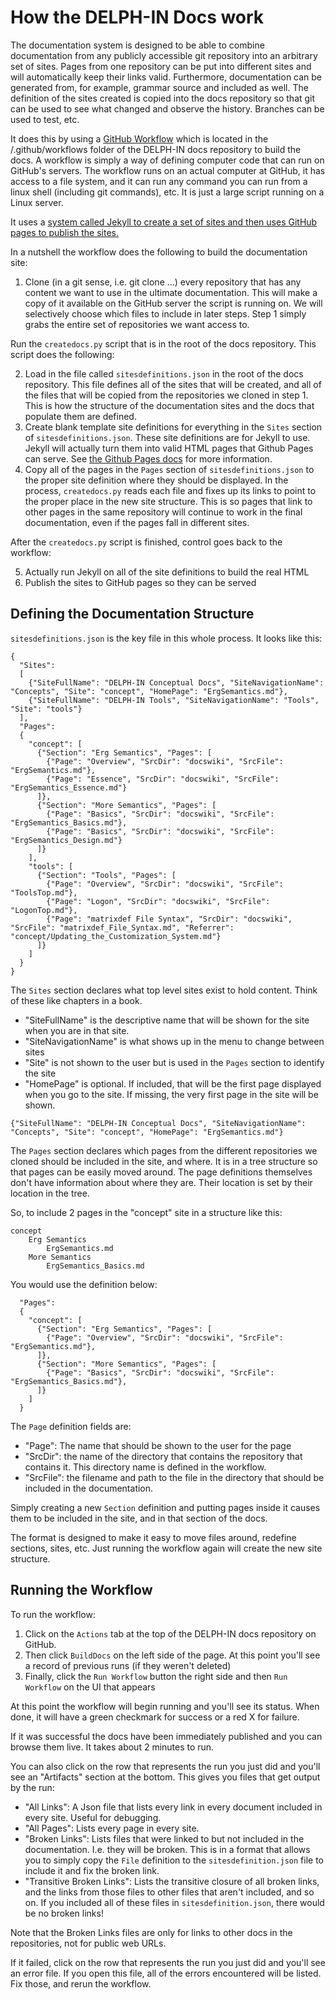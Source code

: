 # How the DELPH-IN Docs work
The documentation system is designed to be able to combine documentation from any publicly accessible git repository into an arbitrary set of sites.  Pages from one repository can be put into different sites and will automatically keep their links valid. Furthermore, documentation can be generated from, for example, grammar source and included as well.  The definition of the sites created is copied into the docs repository so that git can be used to see what changed and observe the history.  Branches can be used to test, etc.

It does this by using a [GitHub Workflow](https://docs.github.com/en/actions/using-workflows/about-workflows) which is located in the /.github/workflows folder of the DELPH-IN docs repository to build the docs. A workflow is simply a way of defining computer code that can run on GitHub's servers.  The workflow runs on an actual computer at GitHub, it has access to a file system, and it can run any command you can run from a linux shell (including git commands), etc.  It is just a large script running on a Linux server.

It uses a [system called Jekyll to create a set of sites and then uses GitHub pages to publish the sites.](https://docs.github.com/en/pages/setting-up-a-github-pages-site-with-jekyll/about-github-pages-and-jekyll)

In a nutshell the workflow does the following to build the documentation site:
1. Clone (in a git sense, i.e. git clone ...) every repository that has any content we want to use in the ultimate documentation. This will make a copy of it available on the GitHub server the script is running on. We will selectively choose which files to include in later steps. Step 1 simply grabs the entire set of repositories we want access to.

Run the `createdocs.py` script that is in the root of the docs repository. This script does the following:

2. Load in the file called `sitesdefinitions.json` in the root of the docs repository.  This file defines all of the sites that will be created, and all of the files that will be copied from the repositories we cloned in step 1.  This is how the structure of the documentation sites and the docs that populate them are defined.
3. Create blank template site definitions for everything in the `Sites` section of `sitesdefinitions.json`. These site definitions are for Jekyll to use. Jekyll will actually turn them into valid HTML pages that Github Pages can serve.  See [the Github Pages docs](https://docs.github.com/en/pages/setting-up-a-github-pages-site-with-jekyll/about-github-pages-and-jekyll) for more information.
4. Copy all of the pages in the `Pages` section of `sitesdefinitions.json` to the proper site definition where they should be displayed.  In the process, `createdocs.py` reads each file and fixes up its links to point to the proper place in the new site structure.  This is so pages that link to other pages in the same repository will continue to work in the final documentation, even if the pages fall in different sites.

After the `createdocs.py` script is finished, control goes back to the workflow:

5. Actually run Jekyll on all of the site definitions to build the real HTML
6. Publish the sites to GitHub pages so they can be served

## Defining the Documentation Structure
`sitesdefinitions.json` is the key file in this whole process. It looks like this:

~~~
{
  "Sites":
  [
    {"SiteFullName": "DELPH-IN Conceptual Docs", "SiteNavigationName": "Concepts", "Site": "concept", "HomePage": "ErgSemantics.md"},
    {"SiteFullName": "DELPH-IN Tools", "SiteNavigationName": "Tools", "Site": "tools"}
  ],
  "Pages":
  {
    "concept": [
      {"Section": "Erg Semantics", "Pages": [
        {"Page": "Overview", "SrcDir": "docswiki", "SrcFile": "ErgSemantics.md"},
        {"Page": "Essence", "SrcDir": "docswiki", "SrcFile": "ErgSemantics_Essence.md"}
      ]},
      {"Section": "More Semantics", "Pages": [
        {"Page": "Basics", "SrcDir": "docswiki", "SrcFile": "ErgSemantics_Basics.md"},
        {"Page": "Basics", "SrcDir": "docswiki", "SrcFile": "ErgSemantics_Design.md"}
      ]}
    ],
    "tools": [
      {"Section": "Tools", "Pages": [
        {"Page": "Overview", "SrcDir": "docswiki", "SrcFile": "ToolsTop.md"},
        {"Page": "Logon", "SrcDir": "docswiki", "SrcFile": "LogonTop.md"},
        {"Page": "matrixdef File Syntax", "SrcDir": "docswiki", "SrcFile": "matrixdef_File_Syntax.md", "Referrer": "concept/Updating_the_Customization_System.md"}
      ]}
    ]
  }
}
~~~

The `Sites` section declares what top level sites exist to hold content. Think of these like chapters in a book. 
- "SiteFullName" is the descriptive name that will be shown for the site when you are in that site.
- "SiteNavigationName" is what shows up in the menu to change between sites
- "Site" is not shown to the user but is used in the `Pages` section to identify the site
- "HomePage" is optional. If included, that will be the first page displayed when you go to the site. If missing, the very first page in the site will be shown.
~~~
{"SiteFullName": "DELPH-IN Conceptual Docs", "SiteNavigationName": "Concepts", "Site": "concept", "HomePage": "ErgSemantics.md"}
~~~

The `Pages` section declares which pages from the different repositories we cloned should be included in the site, and where. It is in a tree structure so that pages can be easily moved around. The page definitions themselves don't have information about where they are. Their location is set by their location in the tree.  

So, to include 2 pages in the "concept" site in a structure like this:
~~~
concept
    Erg Semantics
        ErgSemantics.md
    More Semantics
        ErgSemantics_Basics.md
~~~
You would use the definition below:
~~~
  "Pages":
  {
    "concept": [
      {"Section": "Erg Semantics", "Pages": [
        {"Page": "Overview", "SrcDir": "docswiki", "SrcFile": "ErgSemantics.md"},
      ]},
      {"Section": "More Semantics", "Pages": [
        {"Page": "Basics", "SrcDir": "docswiki", "SrcFile": "ErgSemantics_Basics.md"},
      ]}
    ]
  }
~~~
The `Page` definition fields are:
- "Page": The name that should be shown to the user for the page
- "SrcDir": the name of the directory that contains the repository that contains it. This directory name is defined in the workflow.
- "SrcFile": the filename and path to the file in the directory that should be included in the documentation.

Simply creating a new `Section` definition and putting pages inside it causes them to be included in the site, and in that section of the docs.

The format is designed to make it easy to move files around, redefine sections, sites, etc. Just running the workflow again will create the new site structure.

## Running the Workflow
To run the workflow:
1. Click on the `Actions` tab at the top of the DELPH-IN docs repository on GitHub.  
2. Then click `BuildDocs` on the left side of the page. At this point you'll see a record of previous runs (if they weren't deleted)
3. Finally, click the `Run Workflow` button the right side and then `Run Workflow` on the UI that appears

At this point the workflow will begin running and you'll see its status.  When done, it will have a green checkmark for success or a red X for failure.

If it was successful the docs have been immediately published and you can browse them live. It takes about 2 minutes to run. 

You can also click on the row that represents the run you just did and you'll see an "Artifacts" section at the bottom. This gives you files that get output by the run:
- "All Links": A Json file that lists every link in every document included in every site. Useful for debugging.
- "All Pages": Lists every page in every site.
- "Broken Links": Lists files that were linked to but not included in the documentation. I.e. they will be broken. This is in a format that allows you to simply copy the `File` definition to the `sitesdefinition.json` file to include it and fix the broken link.
- "Transitive Broken Links": Lists the transitive closure of all broken links, and the links from those files to other files that aren't included, and so on.  If you included all of these files in `sitesdefinition.json`, there would be no broken links!

Note that the Broken Links files are only for links to other docs in the repositories, not for public web URLs.

If it failed, click on the row that represents the run you just did and you'll see an error file. If you open this file, all of the errors encountered will be listed.  Fix those, and rerun the workflow.
